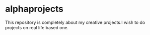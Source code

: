 # alphaprojects
This repository is completely about my creative projects.I wish to do projects on real life based one.
